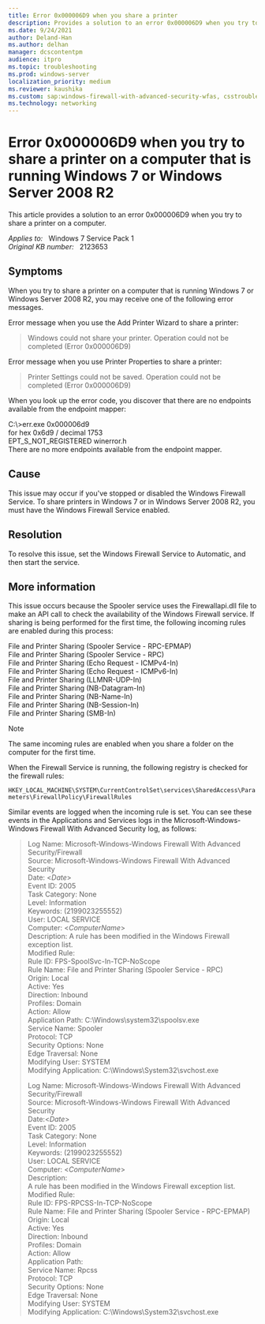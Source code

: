 ```yaml
---
title: Error 0x000006D9 when you share a printer
description: Provides a solution to an error 0x000006D9 when you try to share a printer on a computer.
ms.date: 9/24/2021
author: Deland-Han
ms.author: delhan
manager: dcscontentpm
audience: itpro
ms.topic: troubleshooting
ms.prod: windows-server
localization_priority: medium
ms.reviewer: kaushika
ms.custom: sap:windows-firewall-with-advanced-security-wfas, csstroubleshoot
ms.technology: networking
---
```

# Error 0x000006D9 when you try to share a printer on a computer that is running Windows 7 or Windows Server 2008 R2

This article provides a solution to an error 0x000006D9 when you try to share a printer on a computer.

_Applies to:_ &nbsp; Windows 7 Service Pack 1  
_Original KB number:_ &nbsp; 2123653

## Symptoms

When you try to share a printer on a computer that is running Windows 7 or Windows Server 2008 R2, you may receive one of the following error messages.

Error message when you use the Add Printer Wizard to share a printer:

> Windows could not share your printer. Operation could not be completed (Error 0x000006D9)

Error message when you use Printer Properties to share a printer:

> Printer Settings could not be saved. Operation could not be completed (Error 0x000006D9)

When you look up the error code, you discover that there are no endpoints available from the endpoint mapper:

C:\\>err.exe 0x000006d9  
for hex 0x6d9 / decimal 1753  
EPT_S_NOT_REGISTERED winerror.h  
There are no more endpoints available from the endpoint mapper.

## Cause

This issue may occur if you've stopped or disabled the Windows Firewall Service. To share printers in Windows 7 or in Windows Server 2008 R2, you must have the Windows Firewall Service enabled.

## Resolution

To resolve this issue, set the Windows Firewall Service to Automatic, and then start the service.

## More information

This issue occurs because the Spooler service uses the Firewallapi.dll file to make an API call to check the availability of the Windows Firewall service. If sharing is being performed for the first time, the following incoming rules are enabled during this process:

File and Printer Sharing (Spooler Service - RPC-EPMAP)  
File and Printer Sharing (Spooler Service - RPC)  
File and Printer Sharing (Echo Request - ICMPv4-In)  
File and Printer Sharing (Echo Request - ICMPv6-In)  
File and Printer Sharing (LLMNR-UDP-In)  
File and Printer Sharing (NB-Datagram-In)  
File and Printer Sharing (NB-Name-In)  
File and Printer Sharing (NB-Session-In)  
File and Printer Sharing (SMB-In)  

> [!NOTE]
> The same incoming rules are enabled when you share a folder on the computer for the first time.

When the Firewall Service is running, the following registry is checked for the firewall rules:

`HKEY_LOCAL_MACHINE\SYSTEM\CurrentControlSet\services\SharedAccess\Parameters\FirewallPolicy\FirewallRules`

Similar events are logged when the incoming rule is set. You can see these events in the Applications and Services logs in the Microsoft-Windows-Windows Firewall With Advanced Security log, as follows:

> Log Name: Microsoft-Windows-Windows Firewall With Advanced Security/Firewall  
Source: Microsoft-Windows-Windows Firewall With Advanced Security  
Date: \<*Date*>  
Event ID: 2005  
Task Category: None  
Level: Information  
Keywords: (2199023255552)  
User: LOCAL SERVICE  
Computer: <*ComputerName*>  
Description: A rule has been modified in the Windows Firewall exception list.  
Modified Rule:  
Rule ID: FPS-SpoolSvc-In-TCP-NoScope  
Rule Name: File and Printer Sharing (Spooler Service - RPC)  
Origin: Local  
Active: Yes  
Direction: Inbound  
Profiles: Domain  
Action: Allow  
Application Path: C:\Windows\system32\spoolsv.exe  
Service Name: Spooler  
Protocol: TCP  
Security Options: None  
Edge Traversal: None  
Modifying User: SYSTEM  
Modifying Application: C:\Windows\System32\svchost.exe
>
> Log Name: Microsoft-Windows-Windows Firewall With Advanced Security/Firewall  
Source: Microsoft-Windows-Windows Firewall With Advanced Security  
Date:\<*Date*>  
Event ID: 2005  
Task Category: None  
Level: Information  
Keywords: (2199023255552)  
User: LOCAL SERVICE  
Computer: \<*ComputerName*>  
Description:  
A rule has been modified in the Windows Firewall exception list.  
Modified Rule:  
Rule ID: FPS-RPCSS-In-TCP-NoScope  
Rule Name: File and Printer Sharing (Spooler Service - RPC-EPMAP)  
Origin: Local  
Active: Yes  
Direction: Inbound  
Profiles: Domain  
Action: Allow  
Application Path:  
Service Name: Rpcss  
Protocol: TCP  
Security Options: None  
Edge Traversal: None  
Modifying User: SYSTEM  
Modifying Application: C:\Windows\System32\svchost.exe
